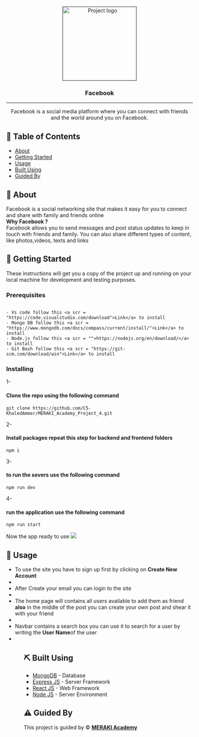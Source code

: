 <p align="center">
  <a href="" rel="noopener">
 <img width=200px height=200px src="https://cdn-icons-png.flaticon.com/128/5968/5968764.png" alt="Project logo"></a>
</p>

<h3 align="center">Facebook</h3>

---

<p align="center"> Facebook is a social media platform where you can connect with friends and the world around you on Facebook.
    <br> 
</p>

## 📝 Table of Contents

- [About](#about)
- [Getting Started](#getting_started)
- [Usage](#usage)
- [Built Using](#built_using)
- [Guided By](#guided_by)

## 🧐 About <a name = "about"></a>

Facebook is a social networking site that makes it easy for you to connect and share with family and friends online <br/>
<strong>Why Facebook ? <br/></strong>
Facebook allows you to send messages and post status updates to keep in touch with friends and family. You can also share different types of content, like photos,videos, texts and links

## 🏁 Getting Started <a name = "getting_started"></a>

These instructions will get you a copy of the project up and running on your local machine for development and testing purposes.

### Prerequisites

```

- Vs code follow this <a scr = "https://code.visualstudio.com/download">Link</a> to install
- Mongo DB follow this <a scr = "https://www.mongodb.com/docs/compass/current/install/">Link</a> to install
- Node.js follow this <a scr = "">https://nodejs.org/en/download/</a> to install
- Git Bash follow this <a scr = "https://git-scm.com/download/win">Link</a> to install
```

### Installing

1- <h4>Clone the repo using the following command</h4>

```
git clone https://github.com/C5-KhaledAmmer/MERAKI_Academy_Project_4.git
```

2- <h4>Install packages repeat this step for backend and frontend folders</h4>

```
npm i
```

3- <h4>to run the severs use the following command</h4>

```
npm run dev
```

4- <h4>run the application use the following command</h4>

```
npm run start
```

Now the app ready to use
<img src="https://res.cloudinary.com/dkldpbnkn/image/upload/v1653121642/face_izgh8s.png"/>

## 🎈 Usage <a name="usage"></a>

<ul>
  <li>To use the site you have to sign up first by clicking on <strong>Create New Account</strong> <li>
  <li>After Create your email you can login to the site <li>
  <li>The home page will contains all users available to add them as friend <strong>also</strong> in the middle of the post you can create your own post and shear it with your friend<li>
<li>Navbar contains a search box you can use it to search for a user by writing the <strong>User Name</strong>of the user<li>

<ul>

## ⛏️ Built Using <a name = "built_using"></a>

- [MongoDB](https://www.mongodb.com/) - Database
- [Express JS](https://expressjs.com/) - Server Framework
- [React JS](https://https://reactjs.org/) - Web Framework
- [Node JS](https://nodejs.org/en/) - Server Environment

## ⚠️ Guided By <a name = "guided_by"></a>

This project is guided by ©️ **[MERAKI Academy](https://www.meraki-academy.org)**
